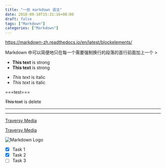 ```yaml
---
title: "一些 markdown 语法"
date: 2018-09-10T15:31:16+08:00
draft: false
tags: ["Markdown"]
categories: ["Markdown"]
---
```



<https://markdown-zh.readthedocs.io/en/latest/blockelements/>

Markdown 中可以简便地只在每一个需要强制换行的段落的首行前面加上一个 > 

<!-- strong -->
- **This text** is strong
- __This text__ is strong

<!-- italic -->
- *This text* is italic
- _This text_ is italic

===test===

<!-- delete -->
~~This text~~ is delete

<!-- Horizontal Rule-->

---
___

<!-- Links -->
[Traversy Media](http://www.traversymedia.com)

[Traversy Media](http://www.traversymedia.com "Traversy Media") <!-- change the hint-->

<!-- Images -->
![Markdown Logo](https://markdown-here.com/img/icon256.png)

<!-- Task List -->
* [x] Task 1
* [x] Task 2
* [ ] Task 3
  
<!-- Note -->
[comment]: <> (This is a comment, it will not be included)
[comment]: <> (in  the output file unless you use it in)
[comment]: <> (a reference style link.)
[//]: <> (This is also a comment.)
[//]: # (This may be the most platform independent comment)
<!-- comment here -->
<!--
your comment goes here
and here
-->

